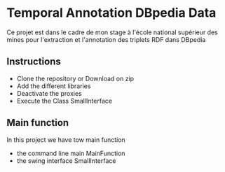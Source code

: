 Temporal Annotation DBpedia Data	
=====================
Ce projet est dans le cadre de mon stage à l'école national supérieur des mines 
pour l'extraction et l'annotation des triplets RDF dans DBpedia

Instructions
------------

- Clone the repository or Download on zip
- Add the different libraries 
- Deactivate the proxies 
- Execute the Class SmallInterface

Main function
-------------

In this project we have tow main function 

- the command line main MainFunction
- the swing interface SmallInterface 


